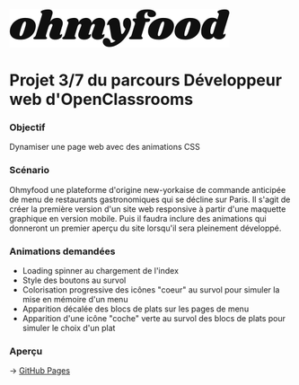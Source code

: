 ![logo](logo/ohmyfood@2x.svg)

# Projet 3/7 du parcours Développeur web d'OpenClassrooms

### Objectif
Dynamiser une page web avec des animations CSS

### Scénario
Ohmyfood une plateforme d'origine new-yorkaise de commande anticipée de menu de restaurants gastronomiques qui se décline sur Paris.
Il s'agit de créer la première version d'un site web responsive à partir d'une maquette graphique en version mobile. Puis il faudra inclure des animations qui donneront un premier aperçu du site lorsqu'il sera pleinement développé.

### Animations demandées
- Loading spinner au chargement de l'index
- Style des boutons au survol
- Colorisation progressive des icônes "coeur" au survol pour simuler la mise en mémoire d'un menu
- Apparition décalée des blocs de plats sur les pages de menu
- Apparition d'une icône "coche" verte au survol des blocs de plats pour simuler le choix d'un plat

### Aperçu
-> [GitHub Pages](link)
